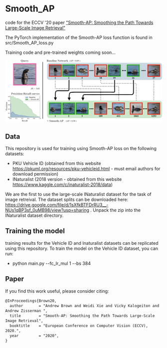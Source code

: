 # Smooth_AP
code for the ECCV '20 paper ["Smooth-AP: Smoothing the Path Towards Large-Scale Image Retrieval"](https://www.robots.ox.ac.uk/~vgg/research/smooth-ap/)

The PyTorch implementation of the Smooth-AP loss function is found in src/Smooth_AP_loss.py

Training code and pre-trained weights coming soon...

![teaser](https://github.com/Andrew-Brown1/Smooth_AP/blob/master/ims/teaser.png)

## Data
This repository is used for training using Smooth-AP loss on the following datasets:

- PKU Vehicle ID (obtained from this website https://pkuml.org/resources/pku-vehicleid.html - must email authors for download permission)
- INaturalist (2018 version - obtained from this website https://www.kaggle.com/c/inaturalist-2018/data)

We are the first to use the large-scale INaturalist dataset for the task of image retreival. The dataset splits can be downloaded here: https://drive.google.com/file/d/1sXfkBTFDrRU3__-NUs1qBP3sf_0uMB98/view?usp=sharing . Unpack the zip into the INaturalist dataset directory. 

## Training the model
training results for the Vehicle ID and Inaturalist datasets can be replicated using this repository. To train the model on the Vehicle ID dataset, you can run: 

- python main.py --fc_lr_mul 1 --bs 384

## Paper
If you find this work useful, please consider citing:
```
@InProceedings{Brown20,
  author       = "Andrew Brown and Weidi Xie and Vicky Kalogeiton and Andrew Zisserman ",
  title        = "Smooth-AP: Smoothing the Path Towards Large-Scale Image Retrieval",
  booktitle    = "European Conference on Computer Vision (ECCV), 2020.",
  year         = "2020",
}
```
